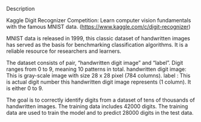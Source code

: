 Description

Kaggle Digit Recognizer Competition: Learn computer vision fundamentals with the famous MNIST data. (https://www.kaggle.com/c/digit-recognizer) 

MNIST data is released in 1999, this classic dataset of handwritten images has served as the basis for benchmarking classification algorithms. It is a reliable resource for researchers and learners.

The dataset consists of pair, “handwritten digit image” and “label”. Digit ranges from 0 to 9, meaning 10 patterns in total.
handwritten digit image: This is gray-scale image with size 28 x 28 pixel (784 columns).
label : This is actual digit number this handwritten digit image represents (1 column). It is either  0 to 9.

The goal is to correctly identify digits from a dataset of tens of thousands of handwritten images. The training data includes 42000 digits. The training data are used to train the model and to predict 28000 digits in the test data.




